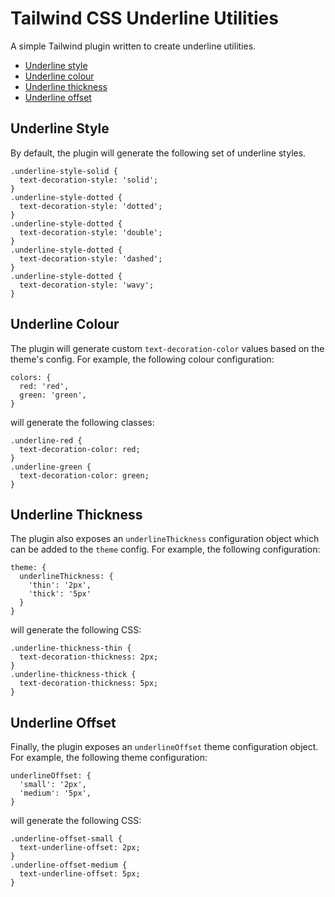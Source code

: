 # Tailwind CSS Underline Utilities
A simple Tailwind plugin written to create underline utilities.

- [Underline style](#underline-style)
- [Underline colour](#underline-colour)
- [Underline thickness](#underline-thickness)
- [Underline offset](#underline-offset)

## Underline Style
By default, the plugin will generate the following set of underline styles.
```
.underline-style-solid {
  text-decoration-style: 'solid';
}
.underline-style-dotted {
  text-decoration-style: 'dotted';
}
.underline-style-dotted {
  text-decoration-style: 'double';
}
.underline-style-dotted {
  text-decoration-style: 'dashed';
}
.underline-style-dotted {
  text-decoration-style: 'wavy';
}
```

## Underline Colour
The plugin will generate custom `text-decoration-color` values based on the theme's config. For example, the following colour configuration:
```
colors: {
  red: 'red',
  green: 'green',
}
```
will generate the following classes:
```
.underline-red {
  text-decoration-color: red;
}
.underline-green {
  text-decoration-color: green;
}
```

## Underline Thickness
The plugin also exposes an `underlineThickness` configuration object which can be added to the `theme` config. For example, the following configuration:
```
theme: {
  underlineThickness: {
    'thin': '2px',
    'thick': '5px'
  }
}
```
will generate the following CSS:
```
.underline-thickness-thin {
  text-decoration-thickness: 2px;
}
.underline-thickness-thick {
  text-decoration-thickness: 5px;
}
```

## Underline Offset
Finally, the plugin exposes an `underlineOffset` theme configuration object. For example, the following theme configuration:
```
underlineOffset: {
  'small': '2px',
  'medium': '5px',
}
```
will generate the following CSS:
```
.underline-offset-small {
  text-underline-offset: 2px;
}
.underline-offset-medium {
  text-underline-offset: 5px;
}
```
